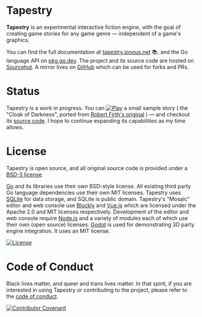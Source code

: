 # Tapestry

**Tapestry** is an experimental interactive fiction engine, with the goal of creating game stories for any game genre — independent of a game's graphics.

You can find the full documentation at [tapestry.ionous.net](https://tapestry.ionous.net/) 📚, and the Go language API on [pkg.go.dev](https://pkg.go.dev/git.sr.ht/~ionous/tapestry). The project and its source code are hosted on [Sourcehut](https://sr.ht/~ionous/Tapestry/).  A mirror lives on [GitHub](https://github.com/ionous/tapestry) which can be used for forks and PRs.

# Status

Tapestry is a work in progress. You can [![Play](https://img.shields.io/badge/Play%20%E2%86%97-blue)](https://tapestry.ionous.net/cloak-of-darkness.html) a small sample story ( the "Cloak of Darkness", ported from [Robert Firth's original](https://www.ifwiki.org/Cloak_of_Darkness) ) — and checkout its [source code](https://git.sr.ht/~ionous/tapestry/tree/main/item/content/stories/cloak.tell).  I hope to continue expanding its capabilities as my time allows.

# License

Tapestry is open source, and all original source code is provided under a [BSD-3 license](https://git.sr.ht/~ionous/tapestry/tree/main/item/LICENSE). 

[Go](https://go.dev/) and its libraries use their own BSD-style license. All existing third party Go language dependencies use their own MIT licenses. Tapestry uses [SQLite](https://www.sqlite.org/) for data storage, and SQLite is public domain. Tapestry's "Mosaic" editor and web console use [Blockly](https://developers.google.com/blockly) and [Vue.js](https://vuejs.org/) which are licensed under the Apache 2.0 and MIT licenses respectively. Development of the editor and web console require [Node.js](https://nodejs.org/) and a variety of modules each of which use their own (open source) licenses. [Godot](https://godotengine.org) is used for demonstrating 3D party engine integration. It uses an MIT license.

[![License](https://img.shields.io/badge/License-BSD_3--Clause-blue.svg)](https://git.sr.ht/~ionous/tapestry/tree/main/item/LICENSE)

# Code of Conduct

Black lives matter, and queer and trans lives matter. In that spirit, if you are interested in using Tapestry or contributing to the project, please refer to the [code of conduct](https://git.sr.ht/~ionous/tapestry/tree/main/item/CODE_OF_CONDUCT.md).

[![Contributor Covenant](https://img.shields.io/badge/Contributor%20Covenant-2.1-4baaaa.svg)](https://git.sr.ht/~ionous/tapestry/tree/main/item/CODE_OF_CONDUCT.md)
